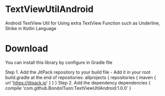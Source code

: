 # TextViewUtilAndroid
Android TextView Util for Using extra TextView Function such as Underline, Strike in Kotlin Language

# Download
You can install this library by configure in Gradle file

Step 1. Add the JitPack repository to your build file
	- Add it in your root build.gradle at the end of repositories:
	allprojects {
		repositories {
			maven { url 'https://jitpack.io' }
		}
	}
Step 2. Add the dependency
	dependencies {
	        compile 'com.github.BondolTuon:TextViewUtilAndroid:1.0.0'
	}